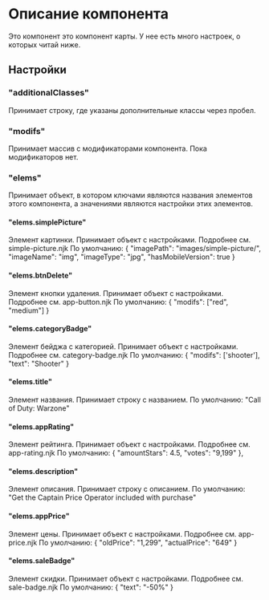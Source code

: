 # Описание компонента

Это компонент это компонент карты. У нее есть много настроек, о которых читай ниже.

## Настройки

### "additionalClasses"

Принимает строку, где указаны дополнительные классы через пробел.

### "modifs"

Принимает массив с модификаторами компонента.
Пока модификаторов нет.

### "elems"

Принимает объект, в котором ключами являются названия элементов этого компонента, а значениями являются настройки этих элементов.

#### "elems.simplePicture"

Элемент картинки.
Принимает объект с настройками. Подробнее см. simple-picture.njk
По умолчанию:
{
"imagePath": "images/simple-picture/",
"imageName": "img",
"imageType": "jpg",
"hasMobileVersion": true
}

#### "elems.btnDelete"

Элемент кнопки удаления.
Принимает объект с настройками. Подробнее см. app-button.njk
По умолчанию:
{
"modifs": ["red", "medium"]
}

#### "elems.categoryBadge"

Элемент бейджа с категорией.
Принимает объект с настройками. Подробнее см. category-badge.njk
По умолчанию:
{
"modifs": ['shooter'],
"text": "Shooter"
}

#### "elems.title"

Элемент названия.
Принимает строку с названием.
По умолчанию:
"Call of Duty: Warzone"

#### "elems.appRating"

Элемент рейтинга.
Принимает объект с настройками. Подробнее см. app-rating.njk
По умолчанию:
{
"amountStars": 4.5,
"votes": "9,199"
},

#### "elems.description"

Элемент описания.
Принимает строку с описанием.
По умолчанию:
"Get the Captain Price Operator included with purchase"

#### "elems.appPrice"

Элемент цены.
Принимает объект с настройками. Подробнее см. app-price.njk
По умолчанию:
{
"oldPrice": "1,299",
"actualPrice": "649"
}

#### "elems.saleBadge"

Элемент скидки.
Принимает объект с настройками. Подробнее см. sale-badge.njk
По умолчанию:
{
"text": "-50%"
}
